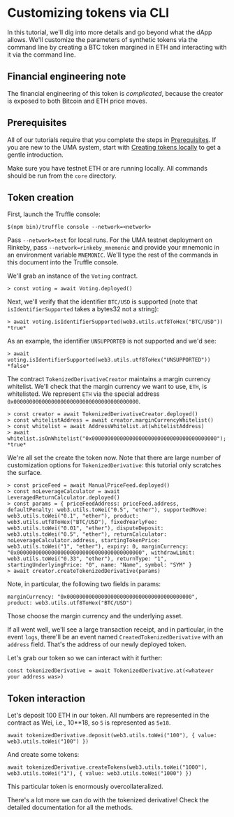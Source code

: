 # Customizing tokens via CLI

In this tutorial, we'll dig into more details and go beyond what the dApp allows.
We'll customize the parameters of synthetic tokens via the command line by creating a BTC token
margined in ETH and interacting with it via the command line.

## Financial engineering note

The financial engineering of this token is _complicated_, because the creator is exposed to both Bitcoin and ETH price moves.

## Prerequisites

All of our tutorials require that you complete the steps in [Prerequisites](./prerequisites.md). If you are new to the UMA
system, start with [Creating tokens locally](./creating-tokens-locally.md) to get a gentle introduction.

Make sure you have testnet ETH or are running locally. All commands should be run from the `core` directory.

## Token creation

First, launch the Truffle console:

```
$(npm bin)/truffle console --network=<network>
```

Pass `--network=test` for local runs. For the UMA testnet deployment on Rinkeby, pass `--network=rinkeby_mnemonic` and
provide your mnemonic in an environment variable `MNEMONIC`. We'll type the rest of the commands in this document into
the Truffle console.

We'll grab an instance of the `Voting` contract.

```
> const voting = await Voting.deployed()
```

Next, we'll verify that the identifier `BTC/USD` is supported (note that `isIdentifierSupported` takes a bytes32 not a
string):

```
> await voting.isIdentifierSupported(web3.utils.utf8ToHex("BTC/USD"))
*true*
```

As an example, the identifier `UNSUPPORTED` is not supported and we'd see:
```
> await voting.isIdentifierSupported(web3.utils.utf8ToHex("UNSUPPORTED"))
*false*
```

The contract `TokenizedDerivativeCreator` maintains a margin currency whitelist.  We'll check that the margin currency
we want to use, `ETH`, is whitelisted. We represent `ETH` via the special address
`0x0000000000000000000000000000000000000000`.

```
> const creator = await TokenizedDerivativeCreator.deployed()
> const whitelistAddress = await creator.marginCurrencyWhitelist()
> const whitelist = await AddressWhitelist.at(whitelistAddress)
> await whitelist.isOnWhitelist("0x0000000000000000000000000000000000000000");
*true*
```

We're all set the create the token now. Note that there are large number of customization options for
`TokenizedDerivative`: this tutorial only scratches the surface.

```
> const priceFeed = await ManualPriceFeed.deployed()
> const noLeverageCalculator = await LeveragedReturnCalculator.deployed()
> const params = { priceFeedAddress: priceFeed.address, defaultPenalty: web3.utils.toWei("0.5", "ether"), supportedMove: web3.utils.toWei("0.1", "ether"), product: web3.utils.utf8ToHex("BTC/USD"), fixedYearlyFee: web3.utils.toWei("0.01", "ether"), disputeDeposit: web3.utils.toWei("0.5", "ether"), returnCalculator: noLeverageCalculator.address, startingTokenPrice: web3.utils.toWei("1", "ether"), expiry: 0, marginCurrency: "0x0000000000000000000000000000000000000000", withdrawLimit: web3.utils.toWei("0.33", "ether"), returnType: "1", startingUnderlyingPrice: "0", name: "Name", symbol: "SYM" }
> await creator.createTokenizedDerivative(params)
```

Note, in particular, the following two fields in params:

```
marginCurrency: "0x0000000000000000000000000000000000000000",
product: web3.utils.utf8ToHex("BTC/USD")
```

Those choose the margin currency and the underlying asset.

If all went well, we'll see a large transaction receipt, and in particular, in the event `logs`, there'll be an event
named `CreatedTokenizedDerivative` with an `address` field. That's the address of our newly deployed token.

Let's grab our token so we can interact with it further:
```
const tokenizedDerivative = await TokenizedDerivative.at(<whatever your address was>)
```

## Token interaction

Let's deposit 100 ETH in our token. All numbers are represented in the contract as Wei, i.e., 10**18, so `5` is
represented as `5e18`.

```
await tokenizedDerivative.deposit(web3.utils.toWei("100"), { value: web3.utils.toWei("100") })
```

And create some tokens:

```
await tokenizedDerivative.createTokens(web3.utils.toWei("1000"), web3.utils.toWei("1"), { value: web3.utils.toWei("1000") })
```

This particular token is enormously overcollateralized.

There's a lot more we can do with the tokenized derivative! Check the detailed documentation for all the methods.
